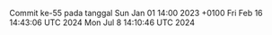Commit ke-55 pada tanggal Sun Jan 01 14:00 2023 +0100
Fri Feb 16 14:43:06 UTC 2024
Mon Jul  8 14:10:46 UTC 2024
